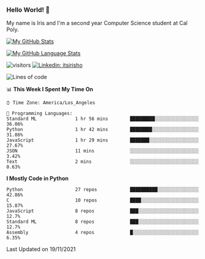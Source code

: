 ### Hello World! 👋

My name is Iris and I'm a second year Computer Science student at Cal Poly. 


[![My GitHub Stats](https://github-readme-stats.vercel.app/api?username=sleepyStick&show_icons=true&&count_private=true&include_all_commits=true&theme=buefy)]()

[![My GitHub Language Stats](https://github-readme-stats.vercel.app/api/top-langs/?username=sleepyStick&langs_count=5&theme=buefy)]()

![visitors](https://visitor-badge.glitch.me/badge?page_id=sleepyStick.sleepyStick)
[![Linkedin: itsirisho](https://img.shields.io/badge/-itsirisho-informational?style=flat-square&logo=Linkedin&logoColor=white&link=https://www.linkedin.com/in/itsirisho/)](https://www.linkedin.com/in/itsirisho/)

<!--START_SECTION:waka-->
![Lines of code](https://img.shields.io/badge/From%20Hello%20World%20I%27ve%20Written-13.3%20million%20lines%20of%20code-blue)

📊 **This Week I Spent My Time On** 

```text
⌚︎ Time Zone: America/Los_Angeles

💬 Programming Languages: 
Standard ML              1 hr 56 mins        █████████░░░░░░░░░░░░░░░░   36.06% 
Python                   1 hr 42 mins        ████████░░░░░░░░░░░░░░░░░   31.86% 
JavaScript               1 hr 29 mins        ███████░░░░░░░░░░░░░░░░░░   27.67% 
JSON                     11 mins             ░░░░░░░░░░░░░░░░░░░░░░░░░   3.42% 
Text                     2 mins              ░░░░░░░░░░░░░░░░░░░░░░░░░   0.63%

```

**I Mostly Code in Python** 

```text
Python                   27 repos            ██████████░░░░░░░░░░░░░░░   42.86% 
C                        10 repos            ████░░░░░░░░░░░░░░░░░░░░░   15.87% 
JavaScript               8 repos             ███░░░░░░░░░░░░░░░░░░░░░░   12.7% 
Standard ML              8 repos             ███░░░░░░░░░░░░░░░░░░░░░░   12.7% 
Assembly                 4 repos             █░░░░░░░░░░░░░░░░░░░░░░░░   6.35%

```



 Last Updated on 19/11/2021
<!--END_SECTION:waka-->

<!--
**konanyuta/konanyuta** is a ✨ _special_ ✨ repository because its `README.md` (this file) appears on your GitHub profile.

Here are some ideas to get you started:

- 🔭 I’m currently working on ...
- 🌱 I’m currently learning ...
- 👯 I’m looking to collaborate on ...
- 🤔 I’m looking for help with ...
- 💬 Ask me about ...
- 📫 How to reach me: ...
- 😄 Pronouns: ...
- ⚡ Fun fact: ...
-->

